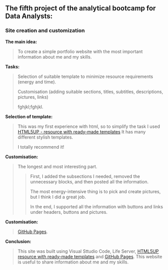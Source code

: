 ## The fifth project of the analytical bootcamp for Data Analysts:
### Site creation and customization

**The main idea:**
>To create a simple portfolio website with the most important information about me and my skills.

**Tasks:**
>Selection of suitable template to minimize resource requirements (energy and time).
>
>Customisation (adding suitable sections, titles, subtitles, descriptions, pictures, links)
>
>fghjkl;fghjkl.

**Selection of template:**
>This was my first experience with html, so to simplify the task I used [HTML5UP - resource with ready-made templates](https://html5up.net/)
>It has many different stylish templates.
>
>I totally recommend it!

**Customisation:**
>The longest and most interesting part.
>>First, I added the subsections I needed, removed the unnecessary blocks, and then posted all the information.
>>
>>The most energy-intensive thing is to pick and create pictures, but I think I did a great job.
>>
>>In the end, I supported all the information with buttons and links under headers, buttons and pictures.

**Customisation:**
>[GitHub Pages](https://pages.github.com/).

**Conclusion:**
>This site was built using Visual Sttudio Code, Life Server, [HTML5UP resource with ready-made templates](https://html5up.net/) and [GitHub Pages](https://pages.github.com/).
>This website is useful to share information about me and my skills.
